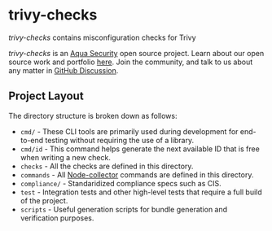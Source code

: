 # trivy-checks

_trivy-checks_ contains misconfiguration checks for Trivy

_trivy-checks_ is an [Aqua Security](https://aquasec.com) open source project.
Learn about our open source work and portfolio [here](https://www.aquasec.com/products/open-source-projects/).
Join the community, and talk to us about any matter in [GitHub Discussion](https://github.com/aquasecurity/trivy/discussions).

## Project Layout

The directory structure is broken down as follows:

- `cmd/` - These CLI tools are primarily used during development for end-to-end testing without requiring the use of a library.
- `cmd/id` - This command helps generate the next available ID that is free when writing a new check.
- `checks` - All the checks are defined in this directory.
- `commands` - All [Node-collector](https://github.com/aquasecurity/k8s-node-collector) commands are defined in this directory.
- `compliance/` - Standaridized compliance specs such as CIS.
- `test` - Integration tests and other high-level tests that require a full build of the project.
- `scripts` - Useful generation scripts for bundle generation and verification purposes.
